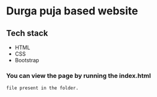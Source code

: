 # Durga puja based website  

## Tech stack
- HTML
- CSS
- Bootstrap

### You can view the page by running the index.html
    file present in the folder.

